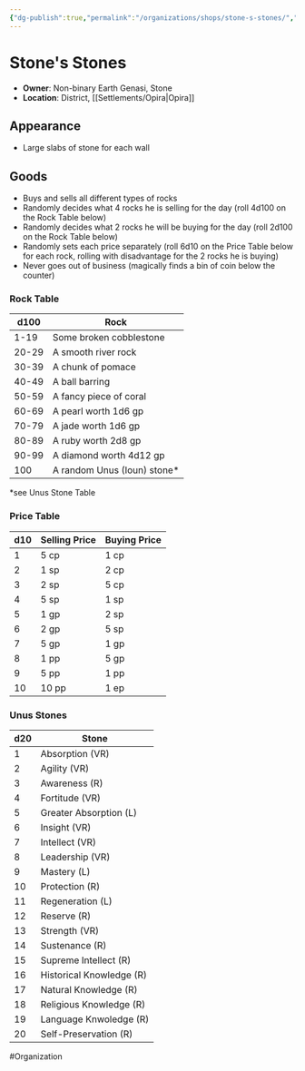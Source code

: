 ```yaml
---
{"dg-publish":true,"permalink":"/organizations/shops/stone-s-stones/","dgHomeLink":true,"dgPassFrontmatter":false}
---
```



# Stone's Stones
- **Owner**: Non-binary Earth Genasi, Stone
- **Location**: District, [[Settlements/Opira|Opira]]

## Appearance
- Large slabs of stone for each wall

## Goods
- Buys and sells all different types of rocks
- Randomly decides what 4 rocks he is selling for the day (roll 4d100 on the Rock Table below)
- Randomly decides what 2 rocks he will be buying for the day (roll 2d100 on the Rock Table below)
- Randomly sets each price separately (roll 6d10 on the Price Table below for each rock, rolling with disadvantage for the 2 rocks he is buying)
- Never goes out of business (magically finds a bin of coin below the counter)

### Rock Table
| d100  | Rock                        |
| ----- | --------------------------- |
| 1-19  | Some broken cobblestone     |
| 20-29 | A smooth river rock         |
| 30-39 | A chunk of pomace           |
| 40-49 | A ball barring              |
| 50-59 | A fancy piece of coral      |
| 60-69 | A pearl worth 1d6 gp        |
| 70-79 | A jade worth 1d6 gp         |
| 80-89 | A ruby worth 2d8 gp         |
| 90-99 | A diamond worth 4d12 gp     |
| 100   | A random Unus (Ioun) stone* | 

*see Unus Stone Table

### Price Table
| d10 | Selling Price | Buying Price |
| --- | ------------- | ------------ |
| 1   | 5 cp          | 1 cp         |
| 2   | 1 sp          | 2 cp         |
| 3   | 2 sp          | 5 cp         |
| 4   | 5 sp          | 1 sp         |
| 5   | 1 gp          | 2 sp         |
| 6   | 2 gp          | 5 sp         |
| 7   | 5 gp          | 1 gp         |
| 8   | 1 pp          | 5 gp         |
| 9   | 5 pp          | 1 pp         |
| 10  | 10 pp         | 1 ep         | 

### Unus Stones
| d20 | Stone                    |
| --- | ------------------------ |
| 1   | Absorption (VR)          |
| 2   | Agility (VR)             |
| 3   | Awareness (R)            |
| 4   | Fortitude (VR)           |
| 5   | Greater Absorption (L)   |
| 6   | Insight (VR)             |
| 7   | Intellect (VR)           |
| 8   | Leadership (VR)          |
| 9   | Mastery (L)              |
| 10  | Protection (R)           |
| 11  | Regeneration (L)         |
| 12  | Reserve (R)              |
| 13  | Strength (VR)            |
| 14  | Sustenance (R)           |
| 15  | Supreme Intellect (R)    |
| 16  | Historical Knowledge (R) |
| 17  | Natural Knowledge (R)    |
| 18  | Religious Knowledge (R)  |
| 19  | Language Knwoledge (R)   |
| 20  | Self-Preservation (R)    |

#Organization 